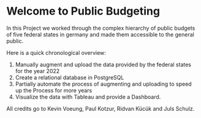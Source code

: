 # Welcome to Public Budgeting

In this Project we worked through the complex hierarchy of public budgets of five federal states in germany and made them accessible to the general public. 

Here is a quick chronological overview:

1. Manually augment and upload the data provided by the federal states for the year 2022
2. Create a relational database in PostgreSQL
3. Partially automate the process of augmenting and uploading to speed up the Process for more years
4. Visualize the data with Tableau and provide a Dashboard.









All credits go to Kevin Voeung, Paul Kotzur, Ridvan Kücük and Juls Schulz.




